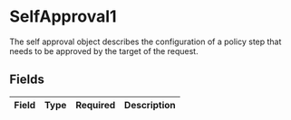 # SelfApproval1

The self approval object describes the configuration of a policy step that needs to be approved by the target of the request.


## Fields

| Field       | Type        | Required    | Description |
| ----------- | ----------- | ----------- | ----------- |